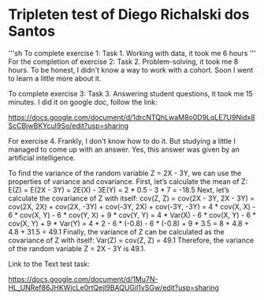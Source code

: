 # Tripleten test of Diego Richalski dos Santos

'''sh
To complete exercise 1: Task 1. Working with data, it took me 6 hours
'''
For the completion of exercise 2: Task 2. Problem-solving, it took me 8 hours. To be honest, I didn't know a way to work with a cohort. Soon I went to learn a little more about it.

To complete exercise 3: Task 3. Answering student questions, it took me 15 minutes. I did it on google doc, follow the link:

https://docs.google.com/document/d/1drcNTQhLwaM8o0D9LqLE7U9Nidx8ScCBjwBKYcuI9So/edit?usp=sharing

For exercise 4. Frankly, I don't know how to do it. But studying a little I managed to come up with an answer. Yes, this answer was given by an artificial intelligence.

To find the variance of the random variable Z = 2X - 3Y, we can use the properties of variance and covariance.
First, let’s calculate the mean of Z: E(Z) = E(2X - 3Y) = 2E(X) - 3E(Y) = 2 * 0.5 - 3 * 7 = -18.5
Next, let’s calculate the covariance of Z with itself: cov(Z, Z) = cov(2X - 3Y, 2X - 3Y) = cov(2X, 2X) + cov(2X, -3Y) + cov(-3Y, 2X) + cov(-3Y, -3Y) = 4 * cov(X, X) - 6 * cov(X, Y) - 6 * cov(Y, X) + 9 * cov(Y, Y) = 4 * Var(X) - 6 * cov(X, Y) - 6 * cov(X, Y) + 9 * Var(Y) = 4 * 2 - 6 * (-0.8) - 6 * (-0.8) + 9 * 3.5 = 8 + 4.8 + 4.8 + 31.5 = 49.1
Finally, the variance of Z can be calculated as the covariance of Z with itself: Var(Z) = cov(Z, Z) = 49.1
Therefore, the variance of the random variable Z = 2X - 3Y is 49.1.

Link to the Text test task:

https://docs.google.com/document/d/1Mu7N-HL_UNRef86JHKWjcLe0rtQejl9BAQUGil1vSGw/edit?usp=sharing
